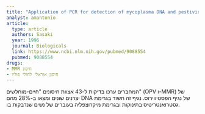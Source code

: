 ```yaml
---
title: "Application of PCR for detection of mycoplasma DNA and pestivirus RNA in human live viral vaccines"
analyst: amantonio
article:
  type: article
  authors: Sasaki
  year: 1996
  journal: Biologicals
  link: https://www.ncbi.nlm.nih.gov/pubmed/9088554
  pubmed: 9088554
drugs:
- MMR חיסון
- חיסון אוראלי לחולי פוליו
---
```


המחברים ערכו בדיקות ל-43 אצוות חיסונים "חיים-מוחלשים" (OPV ו-MMR) של יצרנים שונים ומצאו ב-28% מהם DNA של נגיף הפסטיווירוס. נגיף זה חשוד בגרימת גסטרואנטריטיס בתינוקות ובגרימת מיקרוצפליה בעוברים של נשים שנדבקות בו.
